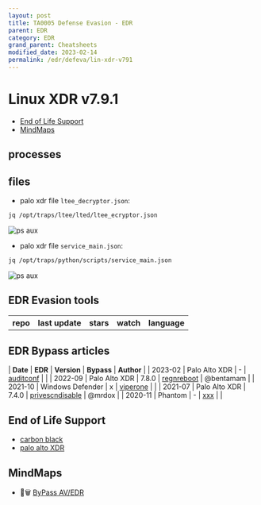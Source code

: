 ```yaml
---
layout: post
title: TA0005 Defense Evasion - EDR
parent: EDR
category: EDR
grand_parent: Cheatsheets
modified_date: 2023-02-14
permalink: /edr/defeva/lin-xdr-v791
---
```


# Linux XDR v7.9.1

<!-- vscode-markdown-toc -->
* [End of Life Support](#EndofLifeSupport)
* [MindMaps](#MindMaps)

<!-- vscode-markdown-toc-config
	numbering=false
	autoSave=true
	/vscode-markdown-toc-config -->
<!-- /vscode-markdown-toc -->

## processes

## files

* palo xdr file ```ltee_decryptor.json```:
```bash
jq /opt/traps/ltee/lted/ltee_ecryptor.json
```
![ps aux](/assets/images/xdr-file-ltee_decryptor.json.png)

* palo xdr file ```service_main.json```:
```bash
jq /opt/traps/python/scripts/service_main.json
```
![ps aux](/assets/images/xdr-file-services.json.png)

## <a name='EDREvasiontools'></a>EDR Evasion tools 

<script src="https://code.jquery.com/jquery-1.9.1.min.js"></script>
<script>$(window).load(function() {var repos = ["https://api.github.com/repos/wavestone-cdt/EDRSandblast", "https://api.github.com/repos/MrEmpy/Awesome-AV-EDR-XDR-Bypass","https://api.github.com/repos/jthuraisamy/TelemetrySourcerer","https://api.github.com/repos/KiFilterFiberContext/warbird-hook","https://api.github.com/repos/hlldz/RefleXXion","https://api.github.com/repos/optiv/ScareCrow","https://api.github.com/repos/PwnDexter/SharpEDRChecker","https://api.github.com/repos/optiv/Freeze"]; for (rep in repos) {$.ajax({type: "GET", url: repos[rep], dataType: "json", success: function(result) {$("#repo_list").append("<tr><td><a href='" + result.html_url + "' target='_blank'>" + result.name + "</a></td><td>" + result.updated_at + "</td><td>" + result.stargazers_count + "</td><td>" + result.subscribers_count + "</td><td>" + result.language + "</td></tr>"); console.log(result);}});}console.log(result);});</script>

<link href="/sortable.css" rel="stylesheet" />
<script src="/sortable.js"></script>
<div id="repos">
    <table id="repo_list" class="sortable">
      <tr><th>repo</th><th>last update</th><th>stars</th><th>watch</th><th>language</th></tr>
    </table>
</div>    


## <a name='EDRBypassarticles'></a>EDR Bypass articles

| **Date** | **EDR** | **Version** | **Bypass** | **Author** |
| 2023-02 | Palo Alto XDR | - | [auditconf](https://github.com/Laokoon-SecurITy/Cortex-XDR-Config-Extractor) | |
| 2022-09 | Palo Alto XDR | 7.8.0 | [regnreboot](https://medium.com/@bentamam/bypassing-cortex-xdr-a-case-study-in-the-power-of-simplicity-b436f4f570ad) | @bentamam |
| 2021-10 | Windows Defender | x | [viperone](https://viperone.gitbook.io/pentest-everything/everything/everything-active-directory/defense-evasion/disable-defender) | |
| 2021-07 | Palo Alto XDR | 7.4.0 | [privescndisable](https://mrd0x.com/cortex-xdr-analysis-and-bypass/) | @mrdox |
| 2020-11 | Phantom | - | [xxx](https://www.tarlogic.com/blog/threat-hunting-evasion-restricted-environment/) | |


## <a name='EndofLifeSupport'></a>End of Life Support

* [carbon black](https://community.carbonblack.com/t5/Documentation-Downloads/Carbon-Black-EDR-Supported-Versions-Grid/ta-p/85714)
* [palo alto XDR](https://www.paloaltonetworks.com/services/support/end-of-life-announcements/end-of-life-summary#traps-esm-and-cortex)

## <a name='MindMaps'></a>MindMaps 

* 📕🗑️ [ByPass AV/EDR](https://github.com/CMEPW/BypassAV)
